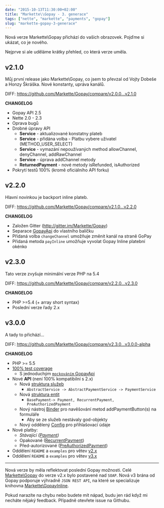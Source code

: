 ```yaml
---
date: "2015-10-13T11:30:00+02:00"
title: "Markette\\Gopay - 3. generace"
tags: ["nette", "markette", "payments", "gopay"]
slug: "markette-gopay-3-generace"
---
```


Nová verze Markette\Gopay přichází do vašich obrazovek. Pojďme si ukázat, co je nového.

<!--more-->

Nejprve si ale uděláme krátky přehled, co která verze uměla.

## v2.1.0
<p class="alert alert-warning falert falert-inline-block">Můj první release jako Markette\Gopay, co jsem to převzal od Vojty Dobeše a Honzy Škráška. Nové konstanty, upráva kanálů.</p>

DIFF: https://github.com/Markette/Gopay/compare/v2.0.0...v2.1.0

**CHANGELOG**

* Gopay API 2.5
* Nette 2.0 - 2.3
* Oprava bugů
* Drobné úpravy API
    * **Service** - aktualizované konstatny plateb
    * **Service** - přidána volba - Platbu vybere uživatel (METHOD_USER_SELECT)
    * **Service** - vymazání nepoužívaných method allowChannel, denyChannel, addRawChannel
    * **Service** - úprava addChannel metody
    * **ReturnedPayment** - nové metody isRefunded, isAuthorized
* Pokrytí testů 100% (kromě oficiálního API forku)

## v2.2.0

<p class="alert alert-warning falert falert-inline-block">Hlavní novinkou je backport inline plateb.</p>

DIFF: https://github.com/Markette/Gopay/compare/v2.1.0...v2.2.0

**CHANGELOG**

* Založen Gitter (http://gitter.im/Markette/Gopay)
* Separace [GopayApi](https://github.com/Markette/GopayApi) do vlastního balíčku
* Přidaná volba `changeChannel` umožňuje změnit kanál na straně GoPay
* Přidaná metoda `payInline` umožňuje vyvolat Gopay Inline platební okénko

## v2.3.0

<p class="alert alert-warning falert falert-inline-block">Tato verze zvyšuje minimální verze PHP na 5.4</p>

DIFF: https://github.com/Markette/Gopay/compare/v2.2.0...v2.3.0

**CHANGELOG**

* PHP >=5.4 (+ array short syntax)
* Poslední verze řady 2.x

## v3.0.0

<p class="alert alert-warning falert falert-inline-block">A tady to přichází...</p>

DIFF: https://github.com/Markette/Gopay/compare/v2.3.0...v3.0.0-alpha

**CHANGELOG**

* PHP >= 5.5
* [100% test coverage](https://github.com/Markette/Gopay/tree/master/tests/cases)
    * S jednoduchým [`mockováním` GopayApi](https://github.com/Markette/Gopay/blob/master/tests/cases/BasePaymentTestCase.php#L26-L36)
* Nové **API** (není 100% kompatibilní s 2.x)
    * Nová [struktura služeb](https://github.com/Markette/Gopay/tree/master/src/Gopay/Service)
        * `AbstractService -> AbstractPaymentService -> PaymentService`
    * Nová [struktura entit](https://github.com/Markette/Gopay/tree/master/src/Gopay/Entity)
        * `BasePayment-> Payment, RecurrentPayment, PreAuthorizedPayment`
    * Nový nástroj [Binder](https://github.com/Markette/Gopay/blob/master/src/Gopay/Form/Binder.php) pro navěšování metod addPaymentButton(s) na formuláře
        * Aby se ze služeb nestávaly god-objekty
    * Nový oddělený [Config](https://github.com/Markette/Gopay/blob/master/src/Gopay/Config.php) pro přihlašovací údaje
* Nové platby:
    * *Stávající ([Payment](https://github.com/Markette/Gopay/blob/master/src/Gopay/Service/PaymentService.php))*
    * Opakované ([RecurrentPayment](https://github.com/Markette/Gopay/blob/master/src/Gopay/Service/RecurrentPaymentService.php))
    * Před-autorizované ([PreAuthorizedPayment](https://github.com/Markette/Gopay/blob/master/src/Gopay/Service/PreAuthorizedPaymentService.php))
* Oddělení `README` a `examples` pro větev [v2.x](https://github.com/Markette/Gopay/tree/master/docs/v2.x)
* Oddělení `README` a `examples` pro větev [v3.x](https://github.com/Markette/Gopay/tree/master/docs/v3.x)

***

Nová verze by měla reflektovat poslední Gopay možnosti. Celé [Markette\Gopay](https://github.com/Markette/Gopay) do verze v2.x bylo postavené nad `SOAP`. Nová v3 brána od Gopay podporuje výhradně `JSON REST API`,
na které se specializuje knihovna [Markette\GopayInline](https://github.com/Markette/GopayInline).

Pokud narazíte na chybu nebo budete mít nápad, budu jen rád když mi necháte nějaký feedback. Případně otevřete issue na Githubu.
